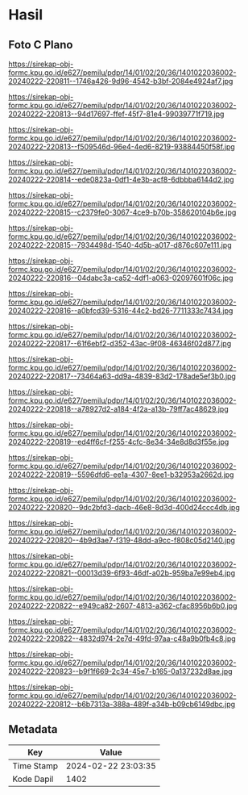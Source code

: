 # Hasil

## Foto C Plano

https://sirekap-obj-formc.kpu.go.id/e627/pemilu/pdpr/14/01/02/20/36/1401022036002-20240222-220811--1746a426-9d96-4542-b3bf-2084e4924af7.jpg

https://sirekap-obj-formc.kpu.go.id/e627/pemilu/pdpr/14/01/02/20/36/1401022036002-20240222-220813--94d17697-ffef-45f7-81e4-99039771f719.jpg

https://sirekap-obj-formc.kpu.go.id/e627/pemilu/pdpr/14/01/02/20/36/1401022036002-20240222-220813--f509546d-96e4-4ed6-8219-93884450f58f.jpg

https://sirekap-obj-formc.kpu.go.id/e627/pemilu/pdpr/14/01/02/20/36/1401022036002-20240222-220814--ede0823a-0df1-4e3b-acf8-6dbbba6144d2.jpg

https://sirekap-obj-formc.kpu.go.id/e627/pemilu/pdpr/14/01/02/20/36/1401022036002-20240222-220815--c2379fe0-3067-4ce9-b70b-358620104b6e.jpg

https://sirekap-obj-formc.kpu.go.id/e627/pemilu/pdpr/14/01/02/20/36/1401022036002-20240222-220815--7934498d-1540-4d5b-a017-d876c607e111.jpg

https://sirekap-obj-formc.kpu.go.id/e627/pemilu/pdpr/14/01/02/20/36/1401022036002-20240222-220816--04dabc3a-ca52-4df1-a063-02097601f06c.jpg

https://sirekap-obj-formc.kpu.go.id/e627/pemilu/pdpr/14/01/02/20/36/1401022036002-20240222-220816--a0bfcd39-5316-44c2-bd26-7711333c7434.jpg

https://sirekap-obj-formc.kpu.go.id/e627/pemilu/pdpr/14/01/02/20/36/1401022036002-20240222-220817--61f6ebf2-d352-43ac-9f08-46346f02d877.jpg

https://sirekap-obj-formc.kpu.go.id/e627/pemilu/pdpr/14/01/02/20/36/1401022036002-20240222-220817--73464a63-dd9a-4839-83d2-178ade5ef3b0.jpg

https://sirekap-obj-formc.kpu.go.id/e627/pemilu/pdpr/14/01/02/20/36/1401022036002-20240222-220818--a78927d2-a184-4f2a-a13b-79ff7ac48629.jpg

https://sirekap-obj-formc.kpu.go.id/e627/pemilu/pdpr/14/01/02/20/36/1401022036002-20240222-220819--ed4ff6cf-f255-4cfc-8e34-34e8d8d3f55e.jpg

https://sirekap-obj-formc.kpu.go.id/e627/pemilu/pdpr/14/01/02/20/36/1401022036002-20240222-220819--5596dfd6-ee1a-4307-8ee1-b32953a2662d.jpg

https://sirekap-obj-formc.kpu.go.id/e627/pemilu/pdpr/14/01/02/20/36/1401022036002-20240222-220820--9dc2bfd3-dacb-46e8-8d3d-400d24ccc4db.jpg

https://sirekap-obj-formc.kpu.go.id/e627/pemilu/pdpr/14/01/02/20/36/1401022036002-20240222-220820--4b9d3ae7-f319-48dd-a9cc-f808c05d2140.jpg

https://sirekap-obj-formc.kpu.go.id/e627/pemilu/pdpr/14/01/02/20/36/1401022036002-20240222-220821--00013d39-6f93-46df-a02b-959ba7e99eb4.jpg

https://sirekap-obj-formc.kpu.go.id/e627/pemilu/pdpr/14/01/02/20/36/1401022036002-20240222-220822--e949ca82-2607-4813-a362-cfac8956b6b0.jpg

https://sirekap-obj-formc.kpu.go.id/e627/pemilu/pdpr/14/01/02/20/36/1401022036002-20240222-220822--4832d974-2e7d-49fd-97aa-c48a9b0fb4c8.jpg

https://sirekap-obj-formc.kpu.go.id/e627/pemilu/pdpr/14/01/02/20/36/1401022036002-20240222-220823--b9f1f669-2c34-45e7-b165-0a137232d8ae.jpg

https://sirekap-obj-formc.kpu.go.id/e627/pemilu/pdpr/14/01/02/20/36/1401022036002-20240222-220812--b6b7313a-388a-489f-a34b-b09cb6149dbc.jpg


## Metadata

| Key        | Value               |
| ---------- | ------------------- |
| Time Stamp | 2024-02-22 23:03:35 |
| Kode Dapil | 1402                |



